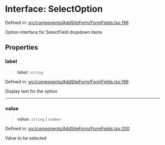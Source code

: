 # Interface: SelectOption

Defined in: [src/components/AddSiteForm/FormFields.tsx:196](https://github.com/Nick2bad4u/Uptime-Watcher/blob/dca5483e793478722cd3e6e125cafcec5fc771f0/src/components/AddSiteForm/FormFields.tsx#L196)

Option interface for SelectField dropdown items

## Properties

### label

> **label**: `string`

Defined in: [src/components/AddSiteForm/FormFields.tsx:198](https://github.com/Nick2bad4u/Uptime-Watcher/blob/dca5483e793478722cd3e6e125cafcec5fc771f0/src/components/AddSiteForm/FormFields.tsx#L198)

Display text for the option

***

### value

> **value**: `string` \| `number`

Defined in: [src/components/AddSiteForm/FormFields.tsx:200](https://github.com/Nick2bad4u/Uptime-Watcher/blob/dca5483e793478722cd3e6e125cafcec5fc771f0/src/components/AddSiteForm/FormFields.tsx#L200)

Value to be selected
